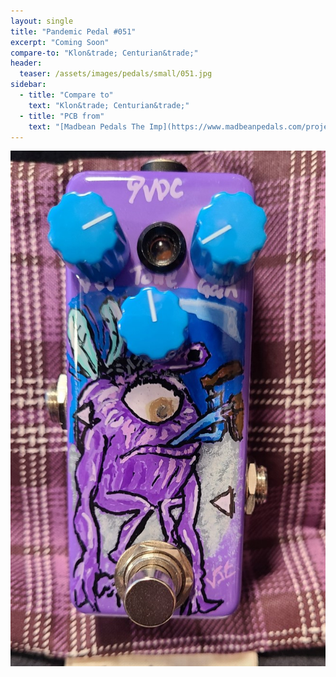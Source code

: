 ```yaml
---
layout: single
title: "Pandemic Pedal #051"
excerpt: "Coming Soon"
compare-to: "Klon&trade; Centurian&trade;"
header:
  teaser: /assets/images/pedals/small/051.jpg
sidebar:
  - title: "Compare to"
    text: "Klon&trade; Centurian&trade;"
  - title: "PCB from"
    text: "[Madbean Pedals The Imp](https://www.madbeanpedals.com/projects/index.html)"
---
```


![header](/assets/images/pedals/051.jpg)

